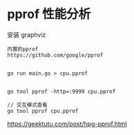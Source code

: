 # pprof 性能分析


安装 graphviz

```
内置的pprof
https://github.com/google/pprof
```

```

go run main.go > cpu.pprof


go tool pprof -http=:9999 cpu.pprof

// 交互模式查看
go tool pprof cpu.pprof
```


https://geektutu.com/post/hpg-pprof.html